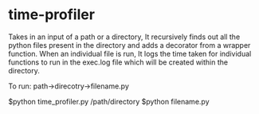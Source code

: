 # time-profiler
Takes in an input of a path or a directory, It recursively finds out all the python files present in the directory and adds a decorator from a wrapper function. When an individual file is run, It logs the time taken for individual functions to run in the exec.log file which will be created within the directory.

To run:
path->direcotry->filename.py

$python time_profiler.py /path/directory
$python filename.py
